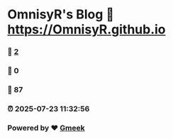 # OmnisyR's Blog :link: https://OmnisyR.github.io 
### :page_facing_up: [2](https://OmnisyR.github.io/tag.html) 
### :speech_balloon: 0 
### :hibiscus: 87 
### :alarm_clock: 2025-07-23 11:32:56 
### Powered by :heart: [Gmeek](https://github.com/Meekdai/Gmeek)
